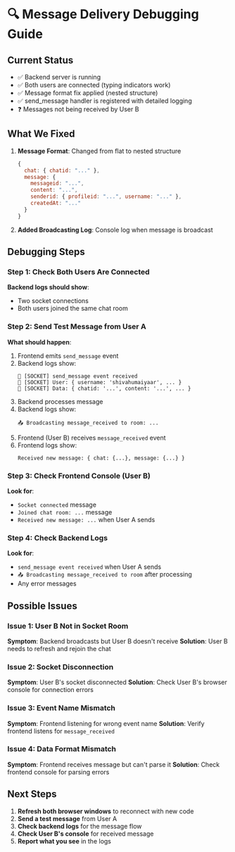 # 🔍 Message Delivery Debugging Guide

## Current Status
- ✅ Backend server is running
- ✅ Both users are connected (typing indicators work)
- ✅ Message format fix applied (nested structure)
- ✅ send_message handler is registered with detailed logging
- ❓ Messages not being received by User B

## What We Fixed
1. **Message Format**: Changed from flat to nested structure
   ```javascript
   {
     chat: { chatid: "..." },
     message: {
       messageid: "...",
       content: "...",
       senderid: { profileid: "...", username: "..." },
       createdAt: "..."
     }
   }
   ```

2. **Added Broadcasting Log**: Console log when message is broadcast

## Debugging Steps

### Step 1: Check Both Users Are Connected
**Backend logs should show**:
- Two socket connections
- Both users joined the same chat room

### Step 2: Send Test Message from User A
**What should happen**:
1. Frontend emits `send_message` event
2. Backend logs show:
   ```
   🔴 [SOCKET] send_message event received
   🔴 [SOCKET] User: { username: 'shivahumaiyaar', ... }
   🔴 [SOCKET] Data: { chatid: '...', content: '...', ... }
   ```
3. Backend processes message
4. Backend logs show:
   ```
   📤 Broadcasting message_received to room: ...
   ```
5. Frontend (User B) receives `message_received` event
6. Frontend logs show:
   ```
   Received new message: { chat: {...}, message: {...} }
   ```

### Step 3: Check Frontend Console (User B)
**Look for**:
- `Socket connected` message
- `Joined chat room: ...` message
- `Received new message: ...` when User A sends

### Step 4: Check Backend Logs
**Look for**:
- `send_message event received` when User A sends
- `📤 Broadcasting message_received to room` after processing
- Any error messages

## Possible Issues

### Issue 1: User B Not in Socket Room
**Symptom**: Backend broadcasts but User B doesn't receive
**Solution**: User B needs to refresh and rejoin the chat

### Issue 2: Socket Disconnection
**Symptom**: User B's socket disconnected
**Solution**: Check User B's browser console for connection errors

### Issue 3: Event Name Mismatch
**Symptom**: Frontend listening for wrong event name
**Solution**: Verify frontend listens for `message_received`

### Issue 4: Data Format Mismatch
**Symptom**: Frontend receives message but can't parse it
**Solution**: Check frontend console for parsing errors

## Next Steps
1. **Refresh both browser windows** to reconnect with new code
2. **Send a test message** from User A
3. **Check backend logs** for the message flow
4. **Check User B's console** for received message
5. **Report what you see** in the logs
